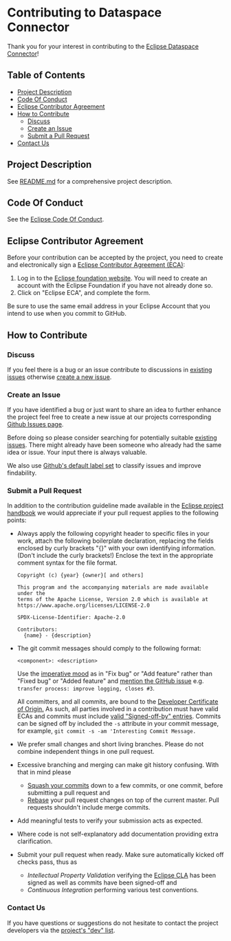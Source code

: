 Contributing to Dataspace Connector
===================================

Thank you for your interest in contributing to
the [Eclipse Dataspace Connector](https://projects.eclipse.org/projects/technology.dataspaceconnector)!

## Table of Contents

* [Project Description](#project-description)
* [Code Of Conduct](#code-of-conduct)
* [Eclipse Contributor Agreement](#eclipse-contributor-agreement)
* [How to Contribute](#how-to-contribute)
    * [Discuss](#discuss)
    * [Create an Issue](#create-an-issue)
    * [Submit a Pull Request](#submit-a-pull-request)
* [Contact Us](#contact-us)

## Project Description

See [README.md](README.md) for a comprehensive project description.

## Code Of Conduct

See the [Eclipse Code Of Conduct](https://www.eclipse.org/org/documents/Community_Code_of_Conduct.php).

## Eclipse Contributor Agreement

Before your contribution can be accepted by the project, you need to create and electronically sign
a [Eclipse Contributor Agreement (ECA)](http://www.eclipse.org/legal/ecafaq.php):

1. Log in to the [Eclipse foundation website](https://accounts.eclipse.org/user/login/). You will need to create an
   account with the Eclipse Foundation if you have not already done so.
2. Click on "Eclipse ECA", and complete the form.

Be sure to use the same email address in your Eclipse Account that you intend to use when you commit to GitHub.

## How to Contribute

### Discuss

If you feel there is a bug or an issue contribute to discussions in
[existing issues](https://github.com/eclipse-dataspaceconnector/DataSpaceConnector/issues?q=is%3Aissue+is%3Aopen)
otherwise [create a new issue](#create-an-issue).

### Create an Issue

If you have identified a bug or just want to share an idea to further enhance
the project feel free to create a new issue at our projects corresponding 
[Github Issues page](https://github.com/eclipse-dataspaceconnector/DataSpaceConnector/issues/new).

Before doing so please consider searching for potentially suitable 
[existing issues](https://github.com/eclipse-dataspaceconnector/DataSpaceConnector/issues?q=is%3Aissue+is%3Aopen). 
There might already have been someone who already had the same idea or issue. Your input there is always valuable.

We also
use [Github's default label set](https://docs.github.com/en/issues/using-labels-and-milestones-to-track-work/managing-labels)
to classify issues and improve findability.

### Submit a Pull Request

In addition to the contribution guideline made available in the [Eclipse project handbook](https://www.eclipse.org/projects/handbook/#contributing)
we would appreciate if your pull request applies to the following points:

* Always apply the following copyright header to specific files in your work, attach the following boilerplate
  declaration, replacing the fields enclosed by curly brackets "{}" with your own identifying information. (Don't
  include the curly brackets!) Enclose the text in the appropriate comment syntax for the file format.

    ```text
    Copyright (c) {year} {owner}[ and others]

    This program and the accompanying materials are made available under the
    terms of the Apache License, Version 2.0 which is available at
    https://www.apache.org/licenses/LICENSE-2.0

    SPDX-License-Identifier: Apache-2.0

    Contributors:
      {name} - {description}
    ```

* The git commit messages should comply to the following format:
    ```
    <component>: <description>
    ```

  Use the [imperative mood](https://github.com/git/git/blob/master/Documentation/SubmittingPatches)
  as in "Fix bug" or "Add feature" rather than "Fixed bug" or "Added feature" and
  [mention the GitHub issue](https://docs.github.com/en/issues/tracking-your-work-with-issues/linking-a-pull-request-to-an-issue)
  e.g. `transfer process: improve logging, closes #3`.

  All committers, and all commits, are bound to
  the [Developer Certificate of Origin.](https://www.eclipse.org/legal/DCO.php)
  As such, all parties involved in a contribution must have valid ECAs and commits must
  include [valid "Signed-off-by" entries](https://wiki.eclipse.org/Development_Resources/Contributing_via_Git). Commits
  can be signed off by included the `-s` attribute in your commit message, for
  example, `git commit -s -am 'Interesting Commit Message.`

* We prefer small changes and short living branches. Please do not combine independent things in one pull request.


* Excessive branching and merging can make git history confusing. With that in mind please

    * [Squash your commits](https://git-scm.com/book/en/v2/Git-Tools-Rewriting-History#_squashing)
      down to a few commits, or one commit, before submitting a pull request and
    * [Rebase](https://git-scm.com/book/en/v2/Git-Branching-Rebasing) your pull request changes on top of the current
      master. Pull requests shouldn't include merge commits.

* Add meaningful tests to verify your submission acts as expected.

* Where code is not self-explanatory add documentation providing extra clarification.

* Submit your pull request when ready. Make sure automatically kicked off checks pass, thus as

    * _Intellectual Property Validation_ verifying the [Eclipse CLA](#eclipse-contributor-agreement) has been signed as
      well as commits have been signed-off and
    * _Continuous Integration_ performing various test
      conventions.

### Contact Us

If you have questions or suggestions do not hesitate to contact the project developers via
the [project's "dev" list](https://dev.eclipse.org/mailman/listinfo/dataspaceconnector-dev). 

